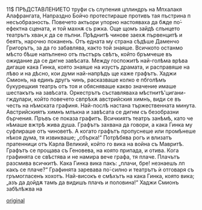 ﻿11$	ПРѢДСТАВЛЕНИЕТО
труфи съ слупения цплиндръ на Мпхалакя Алафрангата, Напраздно Бойчо протестираше противъ тая пъстрина п несъобразность. Повечето актьори упорно настояваха да бѫде по́-ефектна сцената, и той махнѫ съ ржка.
Още щомъ зайдѣ слънцето театрътъ хван,к да се пълни. Прѣднитѣ чинове заехѫ първенцитѣ и беятъ, нарочно поканенъ. Отъ едната му страна сѣдѣше Даменчо Григорътъ, за да го забавлява, както той знаяше. Всичкото останмо мѣсто бѣше напълнено отъ пъстъръ свѣтъ, който бръмчеше въ ожидание да се дигне завѣсата. Между госпожитѣ най-голѣма врѣва дигаше кака Гинка, която знаяше на изустъ драмата, и расправяше на лѣво и на дѣсно, кои думи най-напрѣдъ ще каже графътъ. Хаджи Смионъ, на единъ другъ чинъ, расказваше колко е пбголѣмъ букурещкия театръ отъ тоя и обясняваше какво значение имаше шестакътъ на завѣсата. Оркестрътъ съставляваха мѣстнитѣ'цигани-гждулари, който повечето свпрѣхѫ австрийския химнъ, види се въ честь на нѣмската графиня.
Най-послѣ настана тържественната минута. Австрийскиятъ химнъ млъкна и завѣсата се дигнм съ безобразни бърчения. Пръвъ се показа графитъ. Всичкиятъ театръ занѣмѣ, като че нѣмаше вжтрѣ жива душа. Графътъ захвана да говори, а кака Гинка му суфлираше отъ чиноветѣ. А когато графътъ пропуснеше или промѣнеше нѣкоя дума, тя извикваше; „сбърка!“ Потрѣбява рогъ и влизатъ пратенници отъ Карла Великий, който го вика на война съ Мавритѣ. Графътъ се прощава съ Геновева, на която припада, и отива. Кога графинята се свѣстява и не намира вече графа, тя плаче. Плачътъ разсмива всичкитѣ. Кака Гинка вика пакъ: „плачи, бре! незнаешъ лп какъ се плаче?“ Графинята заревава по́-силно и театрътъ ѝ отговаря съ гръмогласенъ хохотъ. Най-високъ е смѣхътъ на кака Гинка, която вика; „азъ да дойдѫ тамъ да видишъ плачъ и половина!“ Хаджи Смионъ забѣлѣжва на

[original](images/135.jpg)